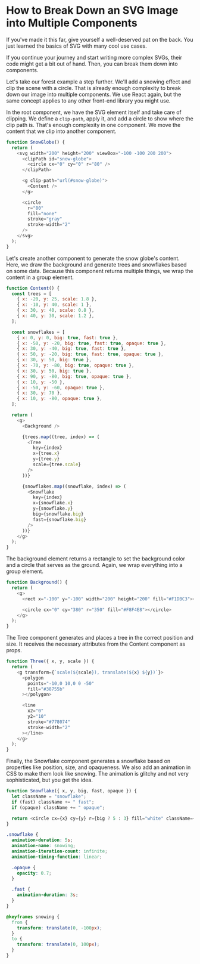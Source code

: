 # How to Break Down an SVG Image into Multiple Components

If you've made it this far, give yourself a well-deserved pat on the back. You just learned the basics of SVG with 
many cool use cases.

If you continue your journey and start writing more complex SVGs, their code might get a bit out of hand. Then, you 
can break them down into components.

Let's take our forest example a step further. We'll add a snowing effect and clip the scene with a circle. That is 
already enough complexity to break down our image into multiple components. We use React again, but the same concept 
applies to any other front-end library you might use.

In the root component, we have the SVG element itself and take care of clipping. We define a `clip-path`, apply it, 
and add a circle to show where the clip path is. That's enough complexity in one component. We move the content that 
we clip into another component.

```javascript
function SnowGlobe() {
  return (
    <svg width="200" height="200" viewBox="-100 -100 200 200">
      <clipPath id="snow-globe">
        <circle cx="0" cy="0" r="80" />
      </clipPath>

      <g clip-path="url(#snow-globe)">
        <Content />
      </g>

      <circle
        r="80"
        fill="none"
        stroke="gray"
        stroke-width="2"
      />
    </svg>
  );
}
```

Let's create another component to generate the snow globe's content. Here, we draw the background and generate trees 
and snowflakes based on some data. Because this component returns multiple things, we wrap the content in a 
group element.

```javascript
function Content() {
  const trees = [
    { x: -20, y: 25, scale: 1.8 },
    { x: -10, y: 40, scale: 1 },
    { x: 30, y: 40, scale: 0.8 },
    { x: 40, y: 30, scale: 1.2 },
  ];

  const snowflakes = [
    { x: 0, y: 0, big: true, fast: true },
    { x: -50, y: -20, big: true, fast: true, opaque: true },
    { x: 30, y: -40, big: true, fast: true },
    { x: 50, y: -20, big: true, fast: true, opaque: true },
    { x: 30, y: 50, big: true },
    { x: -70, y: -80, big: true, opaque: true },
    { x: 30, y: 50, big: true },
    { x: 90, y: -80, big: true, opaque: true },
    { x: 10, y: -50 },
    { x: -50, y: -60, opaque: true },
    { x: 30, y: 70 },
    { x: 10, y: -80, opaque: true },
  ];

  return (
    <g>
      <Background />

      {trees.map((tree, index) => (
        <Tree
          key={index}
          x={tree.x}
          y={tree.y}
          scale={tree.scale}
        />
      ))}

      {snowflakes.map((snowflake, index) => (
        <Snowflake
          key={index}
          x={snowflake.x}
          y={snowflake.y}
          big={snowflake.big}
          fast={snowflake.big}
        />
      ))}
    </g>
  );
}
```

The background element returns a rectangle to set the background color and a circle that serves as the ground. 
Again, we wrap everything into a group element.

```javascript
function Background() {
  return (
    <g>
      <rect x="-100" y="-100" width="200" height="200" fill="#F1DBC3"></rect>

      <circle cx="0" cy="380" r="350" fill="#F8F4E8"></circle>
    </g>
  );
}
```

The Tree component generates and places a tree in the correct position and size. It receives the necessary attributes 
from the Content component as props.

```javascript
function Three({ x, y, scale }) {
  return (
    <g transform={`scale(${scale}), translate(${x} ${y})`}>
      <polygon
        points="-10,0 10,0 0 -50"
        fill="#38755b"
      ></polygon>

      <line
        x2="0"
        y2="10"
        stroke="#778074"
        stroke-width="2"
      ></line>
    </g>
  );
}
```

Finally, the Snowflake component generates a snowflake based on properties like position, size, and opaqueness. We 
also add an animation in CSS to make them look like snowing. The animation is glitchy and not very sophisticated, but 
you get the idea.

```javascript
function Snowflake({ x, y, big, fast, opaque }) {
  let className = "snowflake";
  if (fast) className += " fast";
  if (opaque) className += " opaque";

  return <circle cx={x} cy={y} r={big ? 5 : 3} fill="white" className={className}></circle>;
}
```

```css
.snowflake {
  animation-duration: 5s;
  animation-name: snowing;
  animation-iteration-count: infinite;
  animation-timing-function: linear;

  .opaque {
    opacity: 0.7;
  }

  .fast {
    animation-duration: 3s;
  }
}

@keyframes snowing {
  from {
    transform: translate(0, -100px);
  }
  to {
    transform: translate(0, 100px);
  }
}
```

